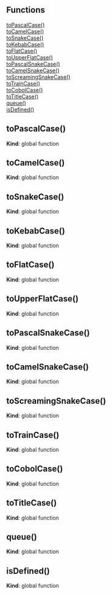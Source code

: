 ## Functions

<dl>
<dt><a href="#toPascalCase">toPascalCase()</a></dt>
<dd></dd>
<dt><a href="#toCamelCase">toCamelCase()</a></dt>
<dd></dd>
<dt><a href="#toSnakeCase">toSnakeCase()</a></dt>
<dd></dd>
<dt><a href="#toKebabCase">toKebabCase()</a></dt>
<dd></dd>
<dt><a href="#toFlatCase">toFlatCase()</a></dt>
<dd></dd>
<dt><a href="#toUpperFlatCase">toUpperFlatCase()</a></dt>
<dd></dd>
<dt><a href="#toPascalSnakeCase">toPascalSnakeCase()</a></dt>
<dd></dd>
<dt><a href="#toCamelSnakeCase">toCamelSnakeCase()</a></dt>
<dd></dd>
<dt><a href="#toScreamingSnakeCase">toScreamingSnakeCase()</a></dt>
<dd></dd>
<dt><a href="#toTrainCase">toTrainCase()</a></dt>
<dd></dd>
<dt><a href="#toCobolCase">toCobolCase()</a></dt>
<dd></dd>
<dt><a href="#toTitleCase">toTitleCase()</a></dt>
<dd></dd>
<dt><a href="#queue">queue()</a></dt>
<dd></dd>
<dt><a href="#isDefined">isDefined()</a></dt>
<dd></dd>
</dl>

<a name="toPascalCase"></a>

## toPascalCase()
**Kind**: global function  
<a name="toCamelCase"></a>

## toCamelCase()
**Kind**: global function  
<a name="toSnakeCase"></a>

## toSnakeCase()
**Kind**: global function  
<a name="toKebabCase"></a>

## toKebabCase()
**Kind**: global function  
<a name="toFlatCase"></a>

## toFlatCase()
**Kind**: global function  
<a name="toUpperFlatCase"></a>

## toUpperFlatCase()
**Kind**: global function  
<a name="toPascalSnakeCase"></a>

## toPascalSnakeCase()
**Kind**: global function  
<a name="toCamelSnakeCase"></a>

## toCamelSnakeCase()
**Kind**: global function  
<a name="toScreamingSnakeCase"></a>

## toScreamingSnakeCase()
**Kind**: global function  
<a name="toTrainCase"></a>

## toTrainCase()
**Kind**: global function  
<a name="toCobolCase"></a>

## toCobolCase()
**Kind**: global function  
<a name="toTitleCase"></a>

## toTitleCase()
**Kind**: global function  
<a name="queue"></a>

## queue()
**Kind**: global function  
<a name="isDefined"></a>

## isDefined()
**Kind**: global function  
